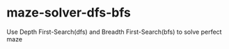# maze-solver-dfs-bfs
Use Depth First-Search(dfs) and Breadth First-Search(bfs) to solve perfect maze
